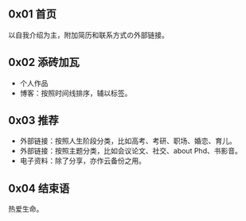 ## 0x01 首页

以自我介绍为主，附加简历和联系方式の外部链接。

## 0x02 添砖加瓦

- 个人作品
- 博客：按照时间线排序，辅以标签。

## 0x03 推荐

- 外部链接：按照人生阶段分类，比如高考、考研、职场、婚恋、育儿。
- 外部链接：按照主题分类，比如会议论文、社交、about Phd、书影音。
- 电子资料：除了分享，亦作云备份之用。

## 0x04 结束语

热爱生命。
